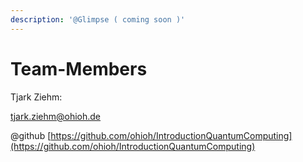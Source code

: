 ```yaml
---
description: '@Glimpse ( coming soon )'
---
```


# Team-Members

Tjark Ziehm:

tjark.ziehm@ohioh.de

@github [https://github.com/ohioh/IntroductionQuantumComputing](https://github.com/ohioh/IntroductionQuantumComputing)

